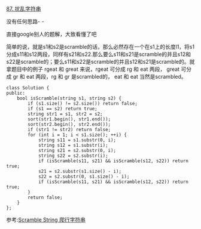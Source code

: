 [87. 扰乱字符串](https://leetcode-cn.com/problems/scramble-string/description/)

没有任何思路- -

直接google别人的题解，大致看懂了吧

简单的说，就是s1和s2是scramble的话，那么必然存在一个在s1上的长度l1，将s1分成s11和s12两段，同样有s21和s22.那么要么s11和s21是scramble的并且s12和s22是scramble的；要么s11和s22是scramble的并且s12和s21是scramble的。就拿题目中的例子 rgeat 和 great 来说，rgeat 可分成 rg 和 eat 两段， great 可分成 gr 和 eat 两段，rg 和 gr 是scrambled的， eat 和 eat 当然是scrambled。

```
class Solution {
public:
    bool isScramble(string s1, string s2) {
        if (s1.size() != s2.size()) return false;
        if (s1 == s2) return true;
        string str1 = s1, str2 = s2;
        sort(str1.begin(), str1.end());
        sort(str2.begin(), str2.end());
        if (str1 != str2) return false;
        for (int i = 1; i < s1.size(); ++i) {
            string s11 = s1.substr(0, i);
            string s12 = s1.substr(i);
            string s21 = s2.substr(0, i);
            string s22 = s2.substr(i);
            if (isScramble(s11, s21) && isScramble(s12, s22)) return true;
            s21 = s2.substr(s1.size() - i);
            s22 = s2.substr(0, s1.size() - i);
            if (isScramble(s11, s21) && isScramble(s12, s22)) return true;
        }
        return false;
    }
};
```

参考:[Scramble String 爬行字符串](http://www.cnblogs.com/grandyang/p/4318500.html)